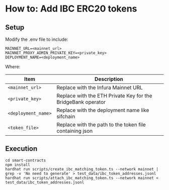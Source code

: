 # How to: Add IBC ERC20 tokens

## Setup

Modify the .env file to include:

```
MAINNET_URL=<mainnet_url>
MAINNET_PROXY_ADMIN_PRIVATE_KEY=<private_key>
DEPLOYMENT_NAME=<deployment_name>
```

Where:

|Item|Description|
|----|-----------|
|`<mainnet_url>`|Replace with the Infura Mainnet URL|
|`<private_key>`|Replace with the ETH Private Key for the BridgeBank operator|
|`<deployment_name>`|Replace with the deployment name like sifchain |
|`<token_file>`|Replace with the path to the token file containing json|

## Execution

    cd smart-contracts
    npm install
    hardhat run scripts/create_ibc_matching_token.ts --network mainnet | grep -v 'No need to generate' > test_data/ibc_token_addresses.jsonl  
    hardhat run scripts/attach_ibc_matching_token.ts --network mainnet < test_data/ibc_token_addresses.jsonl 
 
